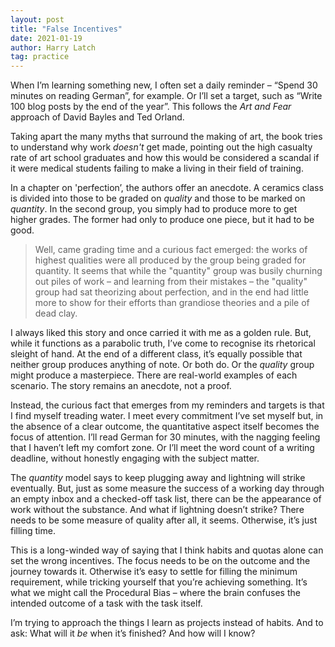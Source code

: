 ```yaml
---
layout: post
title: "False Incentives"
date: 2021-01-19
author: Harry Latch
tag: practice
---
```


When I’m learning something new, I often set a daily reminder – “Spend 30 minutes on reading German”, for example. Or I’ll set a target, such as “Write 100 blog posts by the end of the year”. This follows the *Art and Fear* approach of David Bayles and Ted Orland.

Taking apart the many myths that surround the making of art, the book tries to understand why work *doesn't* get made, pointing out the high casualty rate of art school graduates and how this would be considered a scandal if it were medical students failing to make a living in their field of training.

In a chapter on 'perfection’, the authors offer an anecdote. A ceramics class is divided into those to be graded on *quality* and those to be marked on *quantity*. In the second group, you simply had to produce more to get higher grades. The former had only to produce one piece, but it had to be good.

> Well, came grading time and a curious fact emerged: the works of highest qualities were all produced by the group being graded for quantity. It seems that while the "quantity" group was busily churning out piles of work – and learning from their mistakes – the "quality" group had sat theorizing about perfection, and in the end had little more to show for their efforts than grandiose theories and a pile of dead clay.

I always liked this story and once carried it with me as a golden rule. But, while it functions as a parabolic truth, I’ve come to recognise its rhetorical sleight of hand. At the end of a different class, it’s equally possible that neither group produces anything of note. Or both do. Or the *quality* group might produce a masterpiece. There are real-world examples of each scenario. The story remains an anecdote, not a proof.

Instead, the curious fact that emerges from my reminders and targets is that I find myself treading water. I meet every commitment I’ve set myself but, in the absence of a clear outcome, the quantitative aspect itself becomes the focus of attention. I’ll read German for 30 minutes, with the nagging feeling that I haven’t left my comfort zone. Or I’ll meet the word count of a writing deadline, without honestly engaging with the subject matter. 

The *quantity* model says to keep plugging away and lightning will strike eventually. But, just as some measure the success of a working day through an empty inbox and a checked-off task list, there can be the appearance of work without the substance. And what if lightning doesn’t strike? There needs to be some measure of quality after all, it seems. Otherwise, it’s just filling time.

This is a long-winded way of saying that I think habits and quotas alone can set the wrong incentives. The focus needs to be on the outcome and the journey towards it. Otherwise it’s easy to settle for filling the minimum requirement, while tricking yourself that you’re achieving something. It’s what we might call the Procedural Bias – where the brain confuses the intended outcome of a task with the task itself.

I’m trying to approach the things I learn as projects instead of habits. And to ask: What will it *be* when it’s finished? And how will I know?